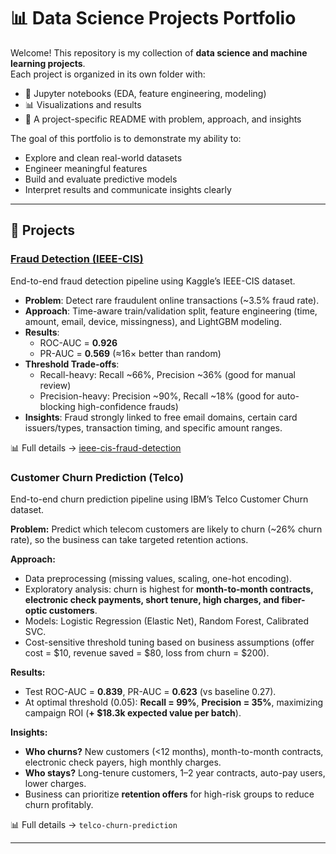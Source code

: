 # 📊 Data Science Projects Portfolio

Welcome! This repository is my collection of **data science and machine learning projects**.  
Each project is organized in its own folder with:  
- 📓 Jupyter notebooks (EDA, feature engineering, modeling)  
- 📊 Visualizations and results  
- 📝 A project-specific README with problem, approach, and insights  

The goal of this portfolio is to demonstrate my ability to:
- Explore and clean real-world datasets  
- Engineer meaningful features  
- Build and evaluate predictive models  
- Interpret results and communicate insights clearly  

---

## 📂 Projects

### [Fraud Detection (IEEE-CIS)](./ieee-cis-fraud-detection)
End-to-end fraud detection pipeline using Kaggle’s IEEE-CIS dataset.  

- **Problem**: Detect rare fraudulent online transactions (~3.5% fraud rate).  
- **Approach**: Time-aware train/validation split, feature engineering (time, amount, email, device, missingness), and LightGBM modeling.  
- **Results**:  
  - ROC-AUC = **0.926**  
  - PR-AUC = **0.569** (≈16× better than random)  
- **Threshold Trade-offs**:  
  - Recall-heavy: Recall ~66%, Precision ~36% (good for manual review)  
  - Precision-heavy: Precision ~90%, Recall ~18% (good for auto-blocking high-confidence frauds)  
- **Insights**: Fraud strongly linked to free email domains, certain card issuers/types, transaction timing, and specific amount ranges.  

📊 Full details → [ieee-cis-fraud-detection](./ieee-cis-fraud-detection)

### Customer Churn Prediction (Telco)
End-to-end churn prediction pipeline using IBM’s Telco Customer Churn dataset.  

**Problem:** Predict which telecom customers are likely to churn (~26% churn rate), so the business can take targeted retention actions.  

**Approach:**  
- Data preprocessing (missing values, scaling, one-hot encoding).  
- Exploratory analysis: churn is highest for **month-to-month contracts, electronic check payments, short tenure, high charges, and fiber-optic customers**.  
- Models: Logistic Regression (Elastic Net), Random Forest, Calibrated SVC.  
- Cost-sensitive threshold tuning based on business assumptions (offer cost = $10, revenue saved = $80, loss from churn = $200).  

**Results:**  
- Test ROC-AUC = **0.839**, PR-AUC = **0.623** (vs baseline 0.27).  
- At optimal threshold (0.05): **Recall = 99%**, **Precision = 35%**, maximizing campaign ROI (**+ $18.3k expected value per batch**).  

**Insights:**  
- **Who churns?** New customers (<12 months), month-to-month contracts, electronic check payers, high monthly charges.  
- **Who stays?** Long-tenure customers, 1–2 year contracts, auto-pay users, lower charges.  
- Business can prioritize **retention offers** for high-risk groups to reduce churn profitably.  

📊 Full details → `telco-churn-prediction`

---
